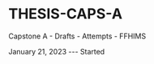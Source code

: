 # THESIS-CAPS-A
 Capstone A - Drafts - Attempts - FFHIMS

January 21, 2023        ---         Started

